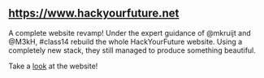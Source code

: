 ## https://www.hackyourfuture.net

A complete website revamp! Under the expert guidance of @mkruijt and @M3kH, #class14 rebuild the whole HackYourFuture website. Using a completely new stack, they still managed to produce something beautiful.

Take a [look](https://www.hackyourfuture.net) at the website!

